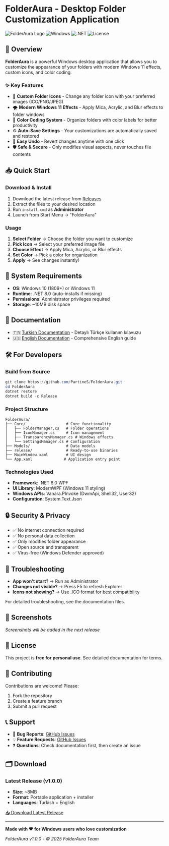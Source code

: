 # FolderAura - Desktop Folder Customization Application

![FolderAura Logo](https://img.shields.io/badge/FolderAura-v1.0.0-blue.svg)
![Windows](https://img.shields.io/badge/Windows-10%2F11-blue.svg)
![.NET](https://img.shields.io/badge/.NET-8.0-purple.svg)
![License](https://img.shields.io/badge/License-Free-green.svg)

## 🌟 Overview

**FolderAura** is a powerful Windows desktop application that allows you to customize the appearance of your folders with modern Windows 11 effects, custom icons, and color coding.

### ✨ Key Features
- 🎨 **Custom Folder Icons** - Change any folder icon with your preferred images (ICO/PNG/JPEG)
- 🌪️ **Modern Windows 11 Effects** - Apply Mica, Acrylic, and Blur effects to folder windows
- 🎯 **Color Coding System** - Organize folders with color labels for better productivity
- ⚙️ **Auto-Save Settings** - Your customizations are automatically saved and restored
- 🔄 **Easy Undo** - Revert changes anytime with one click
- 🛡️ **Safe & Secure** - Only modifies visual aspects, never touches file contents

## 📥 Quick Start

### Download & Install
1. Download the latest release from [Releases](https://github.com/PartineS/FolderAura/releases)
2. Extract the files to your desired location
3. Run `install.cmd` as **Administrator**
4. Launch from Start Menu → "FolderAura"

### Usage
1. **Select Folder** → Choose the folder you want to customize
2. **Pick Icon** → Select your preferred image file
3. **Choose Effect** → Apply Mica, Acrylic, or Blur effects
4. **Set Color** → Pick a color for organization
5. **Apply** → See changes instantly!

## 🎯 System Requirements
- **OS**: Windows 10 (1809+) or Windows 11
- **Runtime**: .NET 8.0 (auto-installs if missing)
- **Permissions**: Administrator privileges required
- **Storage**: ~10MB disk space

## 📖 Documentation
- 🇹🇷 [Turkish Documentation](README_TR.md) - Detaylı Türkçe kullanım kılavuzu
- 🇺🇸 [English Documentation](README_EN.md) - Comprehensive English guide

## 🛠️ For Developers

### Build from Source
```powershell
git clone https://github.com/PartineS/FolderAura.git
cd FolderAura
dotnet restore
dotnet build -c Release
```

### Project Structure
```
FolderAura/
├── Core/                  # Core functionality
│   ├── FolderManager.cs   # Folder operations
│   ├── IconManager.cs     # Icon management
│   ├── TransparencyManager.cs # Windows effects
│   └── SettingsManager.cs # Configuration
├── Models/                # Data models
├── release/               # Ready-to-use binaries
├── MainWindow.xaml        # UI design
└── App.xaml              # Application entry point
```

### Technologies Used
- **Framework**: .NET 8.0 WPF
- **UI Library**: ModernWPF (Windows 11 styling)
- **Windows APIs**: Vanara.PInvoke (DwmApi, Shell32, User32)
- **Configuration**: System.Text.Json

## 🔒 Security & Privacy
- ✅ No internet connection required
- ✅ No personal data collection
- ✅ Only modifies folder appearance
- ✅ Open source and transparent
- ✅ Virus-free (Windows Defender approved)

## 🐛 Troubleshooting
- **App won't start?** → Run as Administrator
- **Changes not visible?** → Press F5 to refresh Explorer
- **Icons not showing?** → Use .ICO format for best compatibility

For detailed troubleshooting, see the documentation files.

## 📸 Screenshots

*Screenshots will be added in the next release*

## 📜 License
This project is **free for personal use**. See detailed documentation for terms.

## 🤝 Contributing
Contributions are welcome! Please:
1. Fork the repository
2. Create a feature branch
3. Submit a pull request

## 📞 Support
- 🐛 **Bug Reports**: [GitHub Issues](https://github.com/PartineS/FolderAura/issues)
- 💡 **Feature Requests**: [GitHub Issues](https://github.com/PartineS/FolderAura/issues)
- ❓ **Questions**: Check documentation first, then create an issue

## 🗂️ Download

### Latest Release (v1.0.0)
- **Size**: ~8MB
- **Format**: Portable application + installer
- **Languages**: Turkish + English

[📥 Download Latest Release](https://github.com/PartineS/FolderAura/releases/latest)

---

**Made with ❤️ for Windows users who love customization**

*FolderAura v1.0.0 - © 2025 FolderAura Team*
